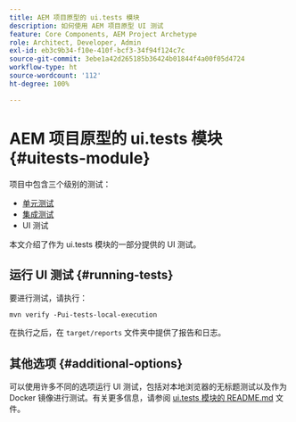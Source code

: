 ```yaml
---
title: AEM 项目原型的 ui.tests 模块
description: 如何使用 AEM 项目原型 UI 测试
feature: Core Components, AEM Project Archetype
role: Architect, Developer, Admin
exl-id: eb3c9b34-f10e-410f-bcf3-34f94f124c7c
source-git-commit: 3ebe1a42d265185b36424b01844f4a00f05d4724
workflow-type: ht
source-wordcount: '112'
ht-degree: 100%

---
```


# AEM 项目原型的 ui.tests 模块 {#uitests-module}

项目中包含三个级别的测试：

* [单元测试](core.md#unit-tests)
* [集成测试](ittests.md)
* UI 测试

本文介绍了作为 ui.tests 模块的一部分提供的 UI 测试。

## 运行 UI 测试 {#running-tests}

要进行测试，请执行：

```shell
mvn verify -Pui-tests-local-execution
```

在执行之后，在 `target/reports` 文件夹中提供了报告和日志。

## 其他选项 {#additional-options}

可以使用许多不同的选项运行 UI 测试，包括对本地浏览器的无标题测试以及作为 Docker 镜像进行测试。有关更多信息，请参阅 [ui.tests 模块的 README.md](https://github.com/adobe/aem-project-archetype/tree/master/src/main/archetype/ui.tests) 文件。
